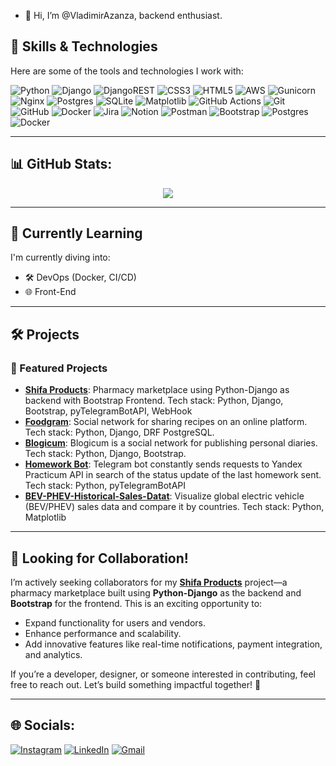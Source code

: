 - 👋 Hi, I’m @VladimirAzanza, backend enthusiast.

## 🔧 Skills & Technologies
Here are some of the tools and technologies I work with:

![Python](https://img.shields.io/badge/python-3670A0?style=for-the-badge&logo=python&logoColor=ffdd54)
![Django](https://img.shields.io/badge/django-%23092E20.svg?style=for-the-badge&logo=django&logoColor=white)
![DjangoREST](https://img.shields.io/badge/DJANGO-REST-ff1709?style=for-the-badge&logo=django&logoColor=white&color=ff1709&labelColor=gray)
![CSS3](https://img.shields.io/badge/css3-%231572B6.svg?style=for-the-badge&logo=css3&logoColor=white)
![HTML5](https://img.shields.io/badge/html5-%23E34F26.svg?style=for-the-badge&logo=html5&logoColor=white)
![AWS](https://img.shields.io/badge/AWS-%23FF9900.svg?style=for-the-badge&logo=amazon-aws&logoColor=white)
![Gunicorn](https://img.shields.io/badge/gunicorn-%298729.svg?style=for-the-badge&logo=gunicorn&logoColor=white)
![Nginx](https://img.shields.io/badge/nginx-%23009639.svg?style=for-the-badge&logo=nginx&logoColor=white)
![Postgres](https://img.shields.io/badge/postgres-%23316192.svg?style=for-the-badge&logo=postgresql&logoColor=white)
![SQLite](https://img.shields.io/badge/sqlite-%2307405e.svg?style=for-the-badge&logo=sqlite&logoColor=white)
![Matplotlib](https://img.shields.io/badge/Matplotlib-%23ffffff.svg?style=for-the-badge&logo=Matplotlib&logoColor=black)
![GitHub Actions](https://img.shields.io/badge/github%20actions-%232671E5.svg?style=for-the-badge&logo=githubactions&logoColor=white)
![Git](https://img.shields.io/badge/git-%23F05033.svg?style=for-the-badge&logo=git&logoColor=white)
![GitHub](https://img.shields.io/badge/github-%23121011.svg?style=for-the-badge&logo=github&logoColor=white)
![Docker](https://img.shields.io/badge/docker-%230db7ed.svg?style=for-the-badge&logo=docker&logoColor=white)
![Jira](https://img.shields.io/badge/jira-%230A0FFF.svg?style=for-the-badge&logo=jira&logoColor=white)
![Notion](https://img.shields.io/badge/Notion-%23000000.svg?style=for-the-badge&logo=notion&logoColor=white)
![Postman](https://img.shields.io/badge/Postman-FF6C37?style=for-the-badge&logo=postman&logoColor=white)
![Bootstrap](https://img.shields.io/badge/bootstrap-%238511FA.svg?style=for-the-badge&logo=bootstrap&logoColor=white)
![Postgres](https://img.shields.io/badge/postgres-%23316192.svg?style=for-the-badge&logo=postgresql&logoColor=white)
![Docker](https://img.shields.io/badge/docker-%230db7ed.svg?style=for-the-badge&logo=docker&logoColor=white)

---
## 📊 GitHub Stats:
<p align="center">
  <img src="https://github-readme-stats.vercel.app/api/top-langs/?username=VladimirAzanza&theme=dark&hide_border=false&include_all_commits=false&count_private=false&layout=compact"/>
</p>

---
## 🌱 Currently Learning
I'm currently diving into:

- 🛠️ DevOps (Docker, CI/CD)
- 🌐 Front-End

---
## 🛠️ Projects
### 🚀 Featured Projects
- **[Shifa Products](https://github.com/VladimirAzanza/shifa_products)**: Pharmacy marketplace using Python-Django as backend with Bootstrap Frontend. Tech stack: Python, Django, Bootstrap, pyTelegramBotAPI, WebHook
- **[Foodgram](https://github.com/VladimirAzanza/foodgram)**: Social network for sharing recipes on an online platform. Tech stack: Python, Django, DRF PostgreSQL.
- **[Blogicum](https://github.com/VladimirAzanza/django_sprint4)**: Blogicum is a social network for publishing personal diaries. Tech stack: Python, Django, Bootstrap.
- **[Homework Bot](https://github.com/VladimirAzanza/homework_bot)**: Telegram bot constantly sends requests to Yandex Practicum API in search of the status update of the last homework sent. Tech stack: Python, pyTelegramBotAPI
- **[BEV-PHEV-Historical-Sales-Datat](https://github.com/VladimirAzanza/BEV-PHEV-Historical-Sales-Data)**: Visualize global electric vehicle (BEV/PHEV) sales data and compare it by countries. Tech stack: Python, Matplotlib

---
## 🤝 Looking for Collaboration!
I’m actively seeking collaborators for my **[Shifa Products](https://github.com/VladimirAzanza/shifa_products)** project—a pharmacy marketplace built using **Python-Django** as the backend and **Bootstrap** for the frontend. This is an exciting opportunity to:

- Expand functionality for users and vendors.
- Enhance performance and scalability.
- Add innovative features like real-time notifications, payment integration, and analytics.


If you’re a developer, designer, or someone interested in contributing, feel free to reach out. Let’s build something impactful together! 🚀

---
## 🌐 Socials:
[![Instagram](https://img.shields.io/badge/Instagram-%23E4405F.svg?logo=Instagram&logoColor=white)](https://instagram.com/vladimir_azanza)
[![LinkedIn](https://img.shields.io/badge/LinkedIn-%230077B5.svg?logo=linkedin&logoColor=white)](https://linkedin.com/in/vladimir--azanza)
[![Gmail](https://img.shields.io/badge/Email-D14836?logo=gmail&logoColor=white)](mailto:vladimirazanza@gmail.com)


<!---
VladimirAzanza/VladimirAzanza is a ✨ special ✨ repository because its `README.md` (this file) appears on your GitHub profile.
You can click the Preview link to take a look at your changes.
--->
